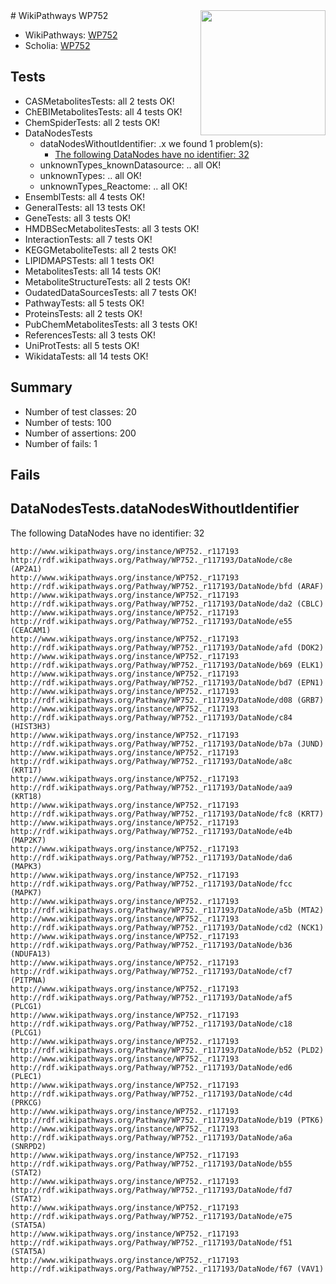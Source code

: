 <img style="float: right; width: 200px" src="https://upload.wikimedia.org/wikipedia/commons/thumb/8/83/Wplogo_with_text_500.png/640px-Wplogo_with_text_500.png" />
# WikiPathways WP752

* WikiPathways: [WP752](https://identifiers.org/wikipathways:WP752)
* Scholia: [WP752](https://scholia.toolforge.org/wikipathways/WP752)
## Tests
* CASMetabolitesTests: all 2 tests OK!
* ChEBIMetabolitesTests: all 4 tests OK!
* ChemSpiderTests: all 2 tests OK!
* DataNodesTests
    * dataNodesWithoutIdentifier: .x we found 1 problem(s):
        * [The following DataNodes have no identifier: 32](#8792c4d0)
    * unknownTypes_knownDatasource: .. all OK!
    * unknownTypes: .. all OK!
    * unknownTypes_Reactome: .. all OK!
* EnsemblTests: all 4 tests OK!
* GeneralTests: all 13 tests OK!
* GeneTests: all 3 tests OK!
* HMDBSecMetabolitesTests: all 3 tests OK!
* InteractionTests: all 7 tests OK!
* KEGGMetaboliteTests: all 2 tests OK!
* LIPIDMAPSTests: all 1 tests OK!
* MetabolitesTests: all 14 tests OK!
* MetaboliteStructureTests: all 2 tests OK!
* OudatedDataSourcesTests: all 7 tests OK!
* PathwayTests: all 5 tests OK!
* ProteinsTests: all 2 tests OK!
* PubChemMetabolitesTests: all 3 tests OK!
* ReferencesTests: all 3 tests OK!
* UniProtTests: all 5 tests OK!
* WikidataTests: all 14 tests OK!


## Summary

* Number of test classes: 20
* Number of tests: 100
* Number of assertions: 200
* Number of fails: 1

## Fails

<a name="8792c4d0" />

## DataNodesTests.dataNodesWithoutIdentifier

The following DataNodes have no identifier: 32
```
http://www.wikipathways.org/instance/WP752._r117193 http://rdf.wikipathways.org/Pathway/WP752._r117193/DataNode/c8e (AP2A1)
http://www.wikipathways.org/instance/WP752._r117193 http://rdf.wikipathways.org/Pathway/WP752._r117193/DataNode/bfd (ARAF)
http://www.wikipathways.org/instance/WP752._r117193 http://rdf.wikipathways.org/Pathway/WP752._r117193/DataNode/da2 (CBLC)
http://www.wikipathways.org/instance/WP752._r117193 http://rdf.wikipathways.org/Pathway/WP752._r117193/DataNode/e55 (CEACAM1)
http://www.wikipathways.org/instance/WP752._r117193 http://rdf.wikipathways.org/Pathway/WP752._r117193/DataNode/afd (DOK2)
http://www.wikipathways.org/instance/WP752._r117193 http://rdf.wikipathways.org/Pathway/WP752._r117193/DataNode/b69 (ELK1)
http://www.wikipathways.org/instance/WP752._r117193 http://rdf.wikipathways.org/Pathway/WP752._r117193/DataNode/bd7 (EPN1)
http://www.wikipathways.org/instance/WP752._r117193 http://rdf.wikipathways.org/Pathway/WP752._r117193/DataNode/d08 (GRB7)
http://www.wikipathways.org/instance/WP752._r117193 http://rdf.wikipathways.org/Pathway/WP752._r117193/DataNode/c84 (HIST3H3)
http://www.wikipathways.org/instance/WP752._r117193 http://rdf.wikipathways.org/Pathway/WP752._r117193/DataNode/b7a (JUND)
http://www.wikipathways.org/instance/WP752._r117193 http://rdf.wikipathways.org/Pathway/WP752._r117193/DataNode/a8c (KRT17)
http://www.wikipathways.org/instance/WP752._r117193 http://rdf.wikipathways.org/Pathway/WP752._r117193/DataNode/aa9 (KRT18)
http://www.wikipathways.org/instance/WP752._r117193 http://rdf.wikipathways.org/Pathway/WP752._r117193/DataNode/fc8 (KRT7)
http://www.wikipathways.org/instance/WP752._r117193 http://rdf.wikipathways.org/Pathway/WP752._r117193/DataNode/e4b (MAP2K7)
http://www.wikipathways.org/instance/WP752._r117193 http://rdf.wikipathways.org/Pathway/WP752._r117193/DataNode/da6 (MAPK3)
http://www.wikipathways.org/instance/WP752._r117193 http://rdf.wikipathways.org/Pathway/WP752._r117193/DataNode/fcc (MAPK7)
http://www.wikipathways.org/instance/WP752._r117193 http://rdf.wikipathways.org/Pathway/WP752._r117193/DataNode/a5b (MTA2)
http://www.wikipathways.org/instance/WP752._r117193 http://rdf.wikipathways.org/Pathway/WP752._r117193/DataNode/cd2 (NCK1)
http://www.wikipathways.org/instance/WP752._r117193 http://rdf.wikipathways.org/Pathway/WP752._r117193/DataNode/b36 (NDUFA13)
http://www.wikipathways.org/instance/WP752._r117193 http://rdf.wikipathways.org/Pathway/WP752._r117193/DataNode/cf7 (PITPNA)
http://www.wikipathways.org/instance/WP752._r117193 http://rdf.wikipathways.org/Pathway/WP752._r117193/DataNode/af5 (PLCG1)
http://www.wikipathways.org/instance/WP752._r117193 http://rdf.wikipathways.org/Pathway/WP752._r117193/DataNode/c18 (PLCG1)
http://www.wikipathways.org/instance/WP752._r117193 http://rdf.wikipathways.org/Pathway/WP752._r117193/DataNode/b52 (PLD2)
http://www.wikipathways.org/instance/WP752._r117193 http://rdf.wikipathways.org/Pathway/WP752._r117193/DataNode/ed6 (PLEC1)
http://www.wikipathways.org/instance/WP752._r117193 http://rdf.wikipathways.org/Pathway/WP752._r117193/DataNode/c4d (PRKCG)
http://www.wikipathways.org/instance/WP752._r117193 http://rdf.wikipathways.org/Pathway/WP752._r117193/DataNode/b19 (PTK6)
http://www.wikipathways.org/instance/WP752._r117193 http://rdf.wikipathways.org/Pathway/WP752._r117193/DataNode/a6a (SNRPD2)
http://www.wikipathways.org/instance/WP752._r117193 http://rdf.wikipathways.org/Pathway/WP752._r117193/DataNode/b55 (STAT2)
http://www.wikipathways.org/instance/WP752._r117193 http://rdf.wikipathways.org/Pathway/WP752._r117193/DataNode/fd7 (STAT2)
http://www.wikipathways.org/instance/WP752._r117193 http://rdf.wikipathways.org/Pathway/WP752._r117193/DataNode/e75 (STAT5A)
http://www.wikipathways.org/instance/WP752._r117193 http://rdf.wikipathways.org/Pathway/WP752._r117193/DataNode/f51 (STAT5A)
http://www.wikipathways.org/instance/WP752._r117193 http://rdf.wikipathways.org/Pathway/WP752._r117193/DataNode/f67 (VAV1)
```

